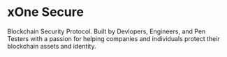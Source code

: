 # xOne Secure
Blockchain Security Protocol. Built by Devlopers, Engineers, and Pen Testers with a passion for helping companies and individuals protect their blockchain assets and identity. 
